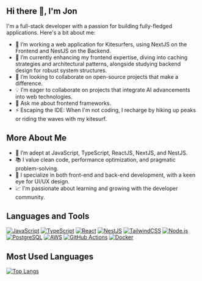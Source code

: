 ## Hi there 👋, I'm Jon

I'm a full-stack developer with a passion for building fully-fledged applications. Here's a bit about me:

- 🔭 I’m working a web application for Kitesurfers, using NextJS on the Frontend and NestJS on the Backend.
- 🌱 I’m currently enhancing my frontend expertise, diving into caching strategies and architectural patterns, alongside studying backend design for robust system structures.
- 👯 I’m looking to collaborate on open-source projects that make a difference.
- 💡 I’m eager to collaborate on projects that integrate AI advancements into web technologies.
- 💬 Ask me about frontend frameworks.
- ⚡ Escaping the IDE: When I'm not coding, I recharge by hiking up peaks or riding the waves with my kitesurf.

## More About Me

- 🚀 I’m adept at JavaScript, TypeScript, ReactJS, NextJS, and NestJS.
- 📚 I value clean code, performance optimization, and pragmatic problem-solving.
- 🧩 I specialize in both front-end and back-end development, with a keen eye for UI/UX design.
- 📈 I'm passionate about learning and growing with the developer community.


## Languages and Tools

[![JavaScript](https://img.shields.io/badge/-JavaScript-F7DF1E?style=flat-square&logo=javascript&logoColor=black)](https://developer.mozilla.org/en-US/docs/Web/JavaScript)
[![TypeScript](https://img.shields.io/badge/-TypeScript-3178C6?style=flat-square&logo=typescript&logoColor=white)](https://www.typescriptlang.org/)
[![React](https://img.shields.io/badge/-React-61DAFB?style=flat-square&logo=react&logoColor=black)](https://reactjs.org/)
[![NestJS](https://img.shields.io/badge/-NestJS-ea2845?style=flat-square&logo=nestjs&logoColor=white)](https://nestjs.com/)
[![TailwindCSS](https://img.shields.io/badge/-TailwindCSS-38B2AC?style=flat-square&logo=tailwind-css&logoColor=white)](https://tailwindcss.com/)
[![Node.js](https://img.shields.io/badge/-Node.js-339933?style=flat-square&logo=node.js&logoColor=white)](https://nodejs.org/)
[![PostgreSQL](https://img.shields.io/badge/-PostgreSQL-336791?style=flat-square&logo=postgresql&logoColor=white)](https://www.postgresql.org/)
[![AWS](https://img.shields.io/badge/-AWS-232F3E?style=flat-square&logo=amazon-aws&logoColor=white)](https://aws.amazon.com/)
[![GitHub Actions](https://img.shields.io/badge/-GitHub_Actions-2088FF?style=flat-square&logo=github-actions&logoColor=white)](https://github.com/features/actions)
[![Docker](https://img.shields.io/badge/-Docker-2496ED?style=flat-square&logo=docker&logoColor=white)](https://docker.com/)

## Most Used Languages

[![Top Langs](https://github-readme-stats.vercel.app/api/top-langs/?username=JonHualde&layout=compact)](https://github.com/anuraghazra/github-readme-stats)


<!--
## My Projects:

- [Project Name](repo-link) - Brief description of the project.
- [Another Project](repo-link) - Brief description of this other project.

---
-->

<!--

![Your GitHub stats](https://github-readme-stats.vercel.app/api?username=jonhualde&show_icons=true)

---

-->
